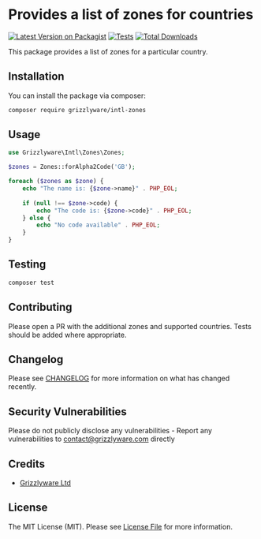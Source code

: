 # Provides a list of zones for countries

[![Latest Version on Packagist](https://img.shields.io/packagist/v/grizzlyware/intl-zones.svg?style=flat-square)](https://packagist.org/packages/grizzlyware/intl-zones)
[![Tests](https://img.shields.io/github/actions/workflow/status/grizzlyware/intl-zones/run-tests.yml?branch=main&label=tests&style=flat-square)](https://github.com/grizzlyware/intl-zones/actions/workflows/run-tests.yml)
[![Total Downloads](https://img.shields.io/packagist/dt/grizzlyware/intl-zones.svg?style=flat-square)](https://packagist.org/packages/grizzlyware/intl-zones)

This package provides a list of zones for a particular country.

## Installation

You can install the package via composer:

```bash
composer require grizzlyware/intl-zones
```

## Usage

```php
use Grizzlyware\Intl\Zones\Zones;

$zones = Zones::forAlpha2Code('GB');

foreach ($zones as $zone) {
    echo "The name is: {$zone->name}" . PHP_EOL;
    
    if (null !== $zone->code) {
        echo "The code is: {$zone->code}" . PHP_EOL;
    } else {
        echo "No code available" . PHP_EOL;
    }
}
```

## Testing

```bash
composer test
```

## Contributing

Please open a PR with the additional zones and supported countries. Tests should be added where appropriate.

## Changelog

Please see [CHANGELOG](CHANGELOG.md) for more information on what has changed recently.

## Security Vulnerabilities

Please do not publicly disclose any vulnerabilities - Report any vulnerabilities to contact@grizzlyware.com directly

## Credits

- [Grizzlyware Ltd](https://github.com/grizzlyware)

## License

The MIT License (MIT). Please see [License File](LICENSE.md) for more information.
